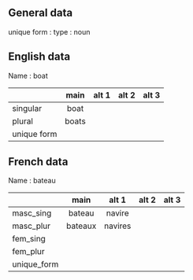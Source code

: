 ## General data

unique form :
type : noun

## English data

Name : boat

|             | main  | alt 1 | alt 2 | alt 3 |
| :---------- | :---: | :---: | :---: | ----- |
| singular    | boat  |       |       |       |
| plural      | boats |       |       |       |
| unique form |       |       |       |       |

## French data

Name : bateau

|             |  main   |  alt 1  | alt 2 | alt 3 |
| :---------- | :-----: | :-----: | :---: | :---: |
| masc_sing   | bateau  | navire  |       |       |
| masc_plur   | bateaux | navires |       |       |
| fem_sing    |         |         |       |       |
| fem_plur    |         |         |       |       |
| unique_form |         |         |       |       |


